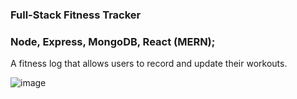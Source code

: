 
### Full-Stack Fitness Tracker 

### Node, Express, MongoDB, React (MERN);

A fitness log that allows users to record and update their workouts.

![image](https://user-images.githubusercontent.com/69797257/107993698-f8a04380-6fd2-11eb-9e41-2a51f3664fe6.png)
